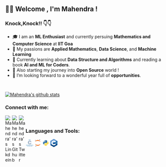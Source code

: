 ## :pray::pray: Welcome , I'm  Mahendra !

### Knock,Knock!! :point_down::point_down:
- 🎓 I am an **ML Enthusiast** and currently persuing **Mathematics and Computer Science** at **IIT Goa**  </br>
- :bell: My passions are **Applied Mathematics**, **Data Science**, and **Machine Learning** </br>
- :blue_book: Currently learning about **Data Structure and Algorithms** and reading a book **AI and ML for Coders**. 
- 👯 Also starting my journey into **Open Source** world ! </br>
- :eyes: I’m looking forward to a wonderful year full of **opportunities**. </br>
<br/>


[![Mahendra's github stats](https://github-readme-stats.vercel.app/api?username=kumar-mahendra&show_icons=true&theme=radical)](https://github.com/kumar-mahendra)

### Connect with me:
<a href="https://www.linkedin.com/in/kumar-mahendra/">
  <img align="left" alt="Mahendra's Linkdein" width="22px" src="https://cdn.jsdelivr.net/npm/simple-icons@v3/icons/linkedin.svg" />
</a>
<a href="https://github.com/kumar-mahendra">
  <img align="left" alt="Mahendra's Github" width="22px" src="https://cdn.jsdelivr.net/npm/simple-icons@v3/icons/github.svg" />
</a>
<a href="https://twitter.com/_kumar_mahendra">
  <img align="left" alt="Mahendra's Twitter" width="22px" src="https://cdn.jsdelivr.net/npm/simple-icons@v3/icons/twitter.svg" />
</a>

<br/> 

### Languages and Tools:
<img align="left" alt="C Language" width="26px" src="https://raw.githubusercontent.com/github/explore/80688e429a7d4ef2fca1e82350fe8e3517d3494d/topics/c/c.png" />
<img align="left" alt="Jupyter Notebook" width="26px" src="https://raw.githubusercontent.com/github/explore/80688e429a7d4ef2fca1e82350fe8e3517d3494d/topics/jupyter-notebook/jupyter-notebook.png" />
<img align="left" alt="Python" width="26px" src="https://raw.githubusercontent.com/github/explore/80688e429a7d4ef2fca1e82350fe8e3517d3494d/topics/python/python.png" />
<img align="left" alt="C++" width="26px" src="https://raw.githubusercontent.com/github/explore/80688e429a7d4ef2fca1e82350fe8e3517d3494d/topics/cpp/cpp.png" />
